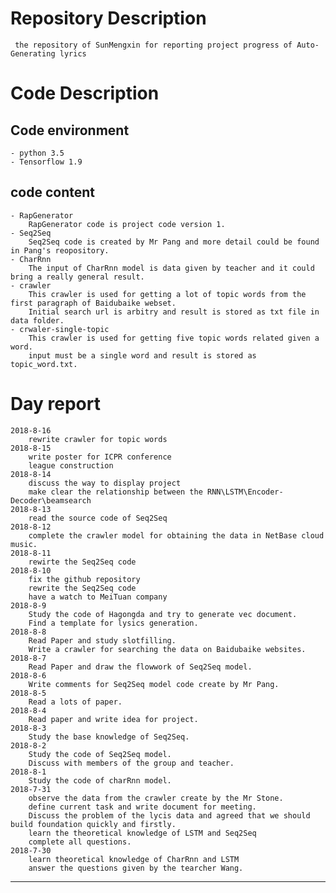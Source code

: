# Repository Description

     the repository of SunMengxin for reporting project progress of Auto-Generating lyrics
     
# Code Description

## Code environment      
    - python 3.5       
    - Tensorflow 1.9         
## code content  
    - RapGenerator
        RapGenerator code is project code version 1.
    - Seq2Seq            
        Seq2Seq code is created by Mr Pang and more detail could be found in Pang's reopository.         
    - CharRnn             
        The input of CharRnn model is data given by teacher and it could bring a really general result.
    - crawler           
        This crawler is used for getting a lot of topic words from the first paragraph of Baidubaike webset.
        Initial search url is arbitry and result is stored as txt file in data folder.  
    - crwaler-single-topic
        This crawler is used for getting five topic words related given a word.
        input must be a single word and result is stored as topic_word.txt.
# Day report    
    2018-8-16
        rewrite crawler for topic words
    2018-8-15
        write poster for ICPR conference
        league construction
    2018-8-14
        discuss the way to display project
        make clear the relationship between the RNN\LSTM\Encoder-Decoder\beamsearch
    2018-8-13
        read the source code of Seq2Seq
    2018-8-12
        complete the crawler model for obtaining the data in NetBase cloud music.        
    2018-8-11
        rewirte the Seq2Seq code
    2018-8-10
        fix the github repository
        rewrite the Seq2Seq code
        have a watch to MeiTuan company
    2018-8-9          
        Study the code of Hagongda and try to generate vec document.              
        Find a template for lysics generation.          
    2018-8-8         
        Read Paper and study slotfilling.             
        Write a crawler for searching the data on Baidubaike websites.   
    2018-8-7           
        Read Paper and draw the flowwork of Seq2Seq model.           
    2018-8-6           
        Write comments for Seq2Seq model code create by Mr Pang.           
    2018-8-5           
        Read a lots of paper.           
    2018-8-4           
        Read paper and write idea for project.           
    2018-8-3           
        Study the base knowledge of Seq2Seq.           
    2018-8-2           
        Study the code of Seq2Seq model. 
        Discuss with members of the group and teacher.
    2018-8-1           
        Study the code of charRnn model.
    2018-7-31           
        observe the data from the crawler create by the Mr Stone.
        define current task and write document for meeting.
        Discuss the problem of the lycis data and agreed that we should build foundation quickly and firstly.
        learn the theoretical knowledge of LSTM and Seq2Seq  
        complete all questions. 
    2018-7-30           
        learn theoretical knowledge of CharRnn and LSTM 
        answer the questions given by the tearcher Wang.
        
***

